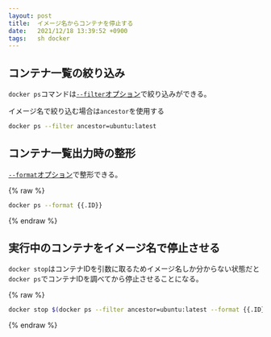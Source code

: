 ```yaml
---
layout: post
title:  イメージ名からコンテナを停止する
date:   2021/12/18 13:39:52 +0900
tags:   sh docker
---
```


## コンテナ一覧の絞り込み

`docker ps`コマンドは[`--filter`オプション](https://docs.docker.jp/engine/reference/commandline/ps.html#ps-filtering)で絞り込みができる。

イメージ名で絞り込む場合は`ancestor`を使用する

```sh
docker ps --filter ancestor=ubuntu:latest
```

## コンテナ一覧出力時の整形

[`--format`オプション](https://docs.docker.jp/engine/reference/commandline/ps.html#ps-formatting)で整形できる。

{% raw %}

```sh
docker ps --format {{.ID}}
```

{% endraw %}

## 実行中のコンテナをイメージ名で停止させる

`docker stop`はコンテナIDを引数に取るためイメージ名しか分からない状態だと`docker ps`でコンテナIDを調べてから停止させることになる。

{% raw %}

```sh
docker stop $(docker ps --filter ancestor=ubuntu:latest --format {{.ID}})
```

{% endraw %}
